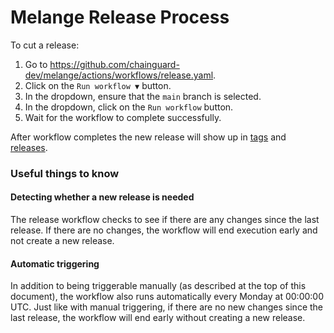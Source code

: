 # Melange Release Process

To cut a release:

1. Go to https://github.com/chainguard-dev/melange/actions/workflows/release.yaml.
2. Click on the `Run workflow ▼` button.
3. In the dropdown, ensure that the `main` branch is selected.
4. In the dropdown, click on the `Run workflow` button.
5. Wait for the workflow to complete successfully.

After workflow completes the new release will show up in [tags](https://github.com/chainguard-dev/melange/tags)
and [releases](https://github.com/chainguard-dev/melange/releases).

### Useful things to know

#### Detecting whether a new release is needed

The release workflow checks to see if there are any changes since the last release. If there are no changes, the workflow will end execution early and not create a new release.

#### Automatic triggering

In addition to being triggerable manually (as described at the top of this document), the workflow also runs automatically every Monday at 00:00:00 UTC. Just like with manual triggering, if there are no new changes since the last release, the workflow will end early without creating a new release.
